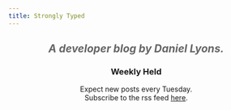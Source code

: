 ```yaml
---
title: Strongly Typed
---
```

<h2 style="color: #666666; text-align: center; font-style: italic;">A developer blog by Daniel Lyons.</h2>

<center>
<h3>Weekly Held</h3>
Expect new posts every Tuesday.<br>
Subscribe to the rss feed <a href="https://dandylyons.github.io/posts/index.xml">here</a>.
</center>


<!-- # Strongly Typed (Weekly Held)
## Daniel Lyons' Developer Blog -->

